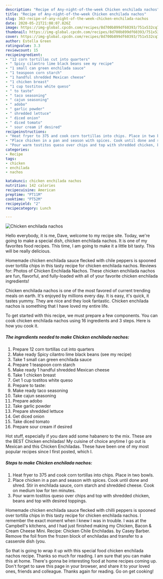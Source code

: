 ```yaml
---
description: "Recipe of Any-night-of-the-week Chicken enchilada nachos"
title: "Recipe of Any-night-of-the-week Chicken enchilada nachos"
slug: 363-recipe-of-any-night-of-the-week-chicken-enchilada-nachos
date: 2020-05-21T21:08:07.826Z
image: https://img-global.cpcdn.com/recipes/8d700b899df60393/751x532cq70/chicken-enchilada-nachos-recipe-main-photo.jpg
thumbnail: https://img-global.cpcdn.com/recipes/8d700b899df60393/751x532cq70/chicken-enchilada-nachos-recipe-main-photo.jpg
cover: https://img-global.cpcdn.com/recipes/8d700b899df60393/751x532cq70/chicken-enchilada-nachos-recipe-main-photo.jpg
author: Estella Green
ratingvalue: 3.3
reviewcount: 15
recipeingredient:
- "12 corn tortillas cut into quarters"
- " Spicy cilantro lime black beans see my recipe"
- "1 small can green enchilada sauce"
- "1 teaspoon corn starch"
- "1 handful shredded Mexican cheese"
- "1 chicken breast"
- "1 cup tostitos white queso"
- " to taste"
- " taco seasoning"
- " cajun seasoning"
- " adobo"
- " garlic powder"
- " shredded lettuce"
- " diced onion"
- " diced tomato"
- " sour cream if desired"
recipeinstructions:
- "Heat fryer to 375 and cook corn tortillas into chips. Place in two bowls."
- "Place chicken in a pan and season with spices. Cook until done and shred. Stir in enchilada sauce, corn starch and shredded cheese. Cook on medium low for ten minutes."
- "Pour warm tostitos queso over chips and top with shredded chicken, beans and top with desired toppings."
categories:
- Recipe
tags:
- chicken
- enchilada
- nachos

katakunci: chicken enchilada nachos 
nutrition: 142 calories
recipecuisine: American
preptime: "PT11M"
cooktime: "PT52M"
recipeyield: "2"
recipecategory: Lunch

---
```



![Chicken enchilada nachos](https://img-global.cpcdn.com/recipes/8d700b899df60393/751x532cq70/chicken-enchilada-nachos-recipe-main-photo.jpg)

Hello everybody, it is me, Dave, welcome to my recipe site. Today, we're going to make a special dish, chicken enchilada nachos. It is one of my favorites food recipes. This time, I am going to make it a little bit tasty. This will be really delicious.

Homemade chicken enchilada sauce flecked with chile peppers is spooned over tortilla chips in this tasty recipe for chicken enchilada nachos. Reviews for: Photos of Chicken Enchilada Nachos. These chicken enchilada nachos are fun, flavorful, and fully-loaded with all of your favorite chicken enchilada ingredients!

Chicken enchilada nachos is one of the most favored of current trending meals on earth. It's enjoyed by millions every day. It is easy, it's quick, it tastes yummy. They are nice and they look fantastic. Chicken enchilada nachos is something that I have loved my entire life.


To get started with this recipe, we must prepare a few components. You can cook chicken enchilada nachos using 16 ingredients and 3 steps. Here is how you cook it.

##### The ingredients needed to make Chicken enchilada nachos:

1. Prepare 12 corn tortillas cut into quarters
1. Make ready  Spicy cilantro lime black beans (see my recipe)
1. Take 1 small can green enchilada sauce
1. Prepare 1 teaspoon corn starch
1. Make ready 1 handful shredded Mexican cheese
1. Take 1 chicken breast
1. Get 1 cup tostitos white queso
1. Prepare  to taste:
1. Make ready  taco seasoning
1. Take  cajun seasoning
1. Prepare  adobo
1. Take  garlic powder
1. Prepare  shredded lettuce
1. Get  diced onion
1. Take  diced tomato
1. Prepare  sour cream if desired


Hot stuff, especially if you dare add some habanero to the mix. These are the BEST Chicken enchiladas! My cuisine of choice anytime I go out is Mexican and this Chicken Enchiladas. These have been one of my most popular recipes since I first posted, which I. 

##### Steps to make Chicken enchilada nachos:

1. Heat fryer to 375 and cook corn tortillas into chips. Place in two bowls.
1. Place chicken in a pan and season with spices. Cook until done and shred. Stir in enchilada sauce, corn starch and shredded cheese. Cook on medium low for ten minutes.
1. Pour warm tostitos queso over chips and top with shredded chicken, beans and top with desired toppings.


Homemade chicken enchilada sauce flecked with chilli peppers is spooned over tortilla chips in this tasty recipe for chicken enchilada nachos. I remember the exact moment when I knew I was in trouble. I was at the Campbell&#39;s kitchens, and I had just finished making my Chicken, Bacon &amp; Cream Cheese Mini. Recipe: Chicken Chile Enchiladas. by Casey Barber. Remove the foil from the frozen block of enchiladas and transfer to a casserole dish (you. 

So that is going to wrap it up with this special food chicken enchilada nachos recipe. Thanks so much for reading. I am sure that you can make this at home. There's gonna be interesting food at home recipes coming up. Don't forget to save this page in your browser, and share it to your loved ones, friends and colleague. Thanks again for reading. Go on get cooking!

